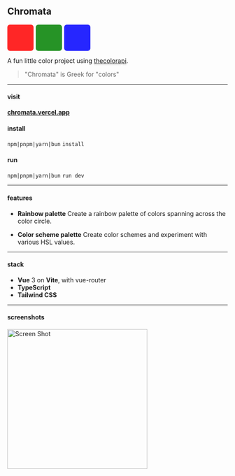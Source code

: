 ## Chromata

<div style="height:60px; width:60px; background-color:red; opacity:85%; border-radius:6px; display: inline-block;"></div><div style="height:60px; width:60px; background-color:green; opacity:85%; border-radius:6px; display: inline-block; margin: 0 5px 0 5px;"></div><div style="height:60px; width:60px; background-color:blue; opacity:85%; border-radius:6px; display: inline-block;"></div>

A fun little color project using [thecolorapi](https://www.thecolorapi.com/).

> "Chromata" is Greek for "colors"

<hr/>

#### visit

**[chromata.vercel.app](https://chromata.vercel.app/)**

#### install

`npm|pnpm|yarn|bun` `install`

#### run

`npm|pnpm|yarn|bun` `run dev`

<hr/>

#### features

- **Rainbow palette**
  Create a rainbow palette of colors spanning across the color circle.

- **Color scheme palette**
  Create color schemes and experiment with various HSL values.

<hr/>

#### stack

- **Vue** 3 on **Vite**, with vue-router
- **TypeScript**
- **Tailwind CSS**

<hr/>

#### screenshots

<img height="320" alt="Screen Shot" src="">
